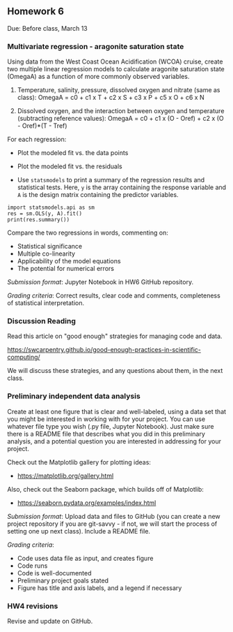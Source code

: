 ## Homework 6
Due: Before class, March 13

### Multivariate regression - aragonite saturation state

Using data from the West Coast Ocean Acidification (WCOA) cruise, create two multiple linear regression models to calculate aragonite saturation state (OmegaA) as a function of more commonly observed variables.
1. Temperature, salinity, pressure, dissolved oxygen and nitrate (same as class):
OmegaA = c0 + c1 x T + c2 x S + c3 x P + c5 x O + c6 x N

2. Dissolved oxygen, and the interaction between oxygen and temperature (subtracting reference values):
OmegaA = c0 + c1 x (O - Oref) + c2 x (O - Oref)*(T - Tref)

For each regression:
* Plot the modeled fit vs. the data points

* Plot the modeled fit vs. the residuals

* Use `statsmodels` to print a summary of the regression results and statistical tests. Here, `y` is the array containing the response variable and `A` is the design matrix containing the predictor variables.
```
import statsmodels.api as sm
res = sm.OLS(y, A).fit()
print(res.summary())
```

Compare the two regressions in words, commenting on:
  * Statistical significance
  * Multiple co-linearity
  * Applicability of the model equations
  * The potential for numerical errors

_Submission format_: Jupyter Notebook in HW6 GitHub repository.

_Grading criteria_: Correct results, clear code and comments, completeness of statistical interpretation.

### Discussion Reading

Read this article on "good enough" strategies for managing code and data.

https://swcarpentry.github.io/good-enough-practices-in-scientific-computing/

We will discuss these strategies, and any questions about them, in the next class.

### Preliminary independent data analysis

Create at least one figure that is clear and well-labeled, using a data set that you might be interested in working with for your project. You can use whatever file type you wish (.py file, Jupyter Notebook). Just make sure there is a README file that describes what you did in this preliminary analysis, and a potential question you are interested in addressing for your project.

Check out the Matplotlib gallery for plotting ideas:
* https://matplotlib.org/gallery.html

Also, check out the Seaborn package, which builds off of Matplotlib:
* https://seaborn.pydata.org/examples/index.html


_Submission format_: Upload data and files to GitHub (you can create a new project repository if you are git-savvy - if not, we will start the process of setting one up next class). Include a README file.

_Grading criteria_:
* Code uses data file as input, and creates figure
* Code runs
* Code is well-documented
* Preliminary project goals stated
* Figure has title and axis labels, and a legend if necessary

### HW4 revisions

Revise and update on GitHub.
